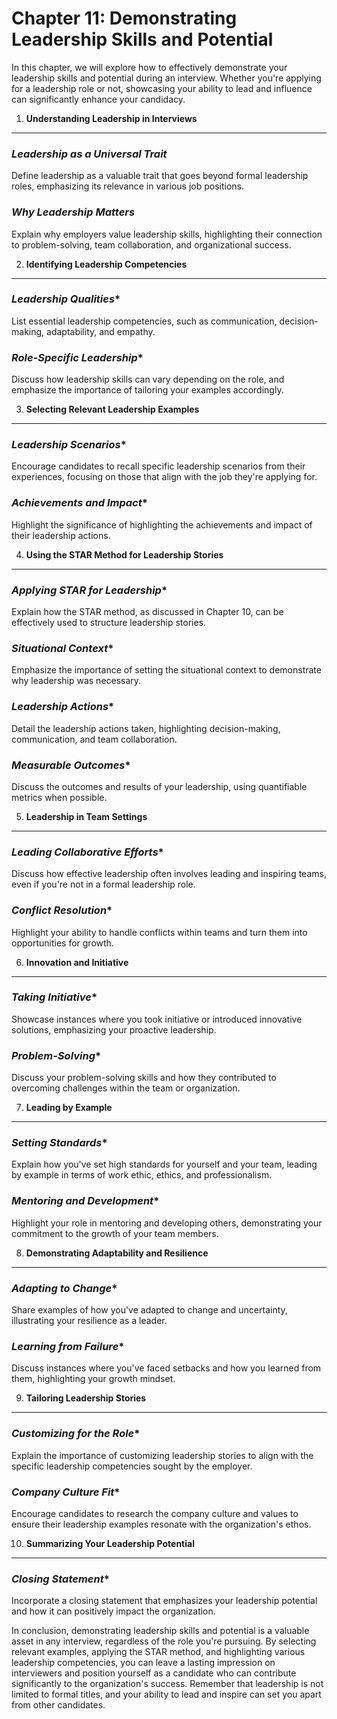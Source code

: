 Chapter 11: Demonstrating Leadership Skills and Potential
=========================================================

In this chapter, we will explore how to effectively demonstrate your leadership skills and potential during an interview. Whether you're applying for a leadership role or not, showcasing your ability to lead and influence can significantly enhance your candidacy.

1. **Understanding Leadership in Interviews**
---------------------------------------------

### *Leadership as a Universal Trait*

Define leadership as a valuable trait that goes beyond formal leadership roles, emphasizing its relevance in various job positions.

### *Why Leadership Matters*

Explain why employers value leadership skills, highlighting their connection to problem-solving, team collaboration, and organizational success.

2. **Identifying Leadership Competencies**
------------------------------------------

### *Leadership Qualities*\*

List essential leadership competencies, such as communication, decision-making, adaptability, and empathy.

### *Role-Specific Leadership*\*

Discuss how leadership skills can vary depending on the role, and emphasize the importance of tailoring your examples accordingly.

3. **Selecting Relevant Leadership Examples**
---------------------------------------------

### *Leadership Scenarios*\*

Encourage candidates to recall specific leadership scenarios from their experiences, focusing on those that align with the job they're applying for.

### *Achievements and Impact*\*

Highlight the significance of highlighting the achievements and impact of their leadership actions.

4. **Using the STAR Method for Leadership Stories**
---------------------------------------------------

### *Applying STAR for Leadership*\*

Explain how the STAR method, as discussed in Chapter 10, can be effectively used to structure leadership stories.

### *Situational Context*\*

Emphasize the importance of setting the situational context to demonstrate why leadership was necessary.

### *Leadership Actions*\*

Detail the leadership actions taken, highlighting decision-making, communication, and team collaboration.

### *Measurable Outcomes*\*

Discuss the outcomes and results of your leadership, using quantifiable metrics when possible.

5. **Leadership in Team Settings**
----------------------------------

### *Leading Collaborative Efforts*\*

Discuss how effective leadership often involves leading and inspiring teams, even if you're not in a formal leadership role.

### *Conflict Resolution*\*

Highlight your ability to handle conflicts within teams and turn them into opportunities for growth.

6. **Innovation and Initiative**
--------------------------------

### *Taking Initiative*\*

Showcase instances where you took initiative or introduced innovative solutions, emphasizing your proactive leadership.

### *Problem-Solving*\*

Discuss your problem-solving skills and how they contributed to overcoming challenges within the team or organization.

7. **Leading by Example**
-------------------------

### *Setting Standards*\*

Explain how you've set high standards for yourself and your team, leading by example in terms of work ethic, ethics, and professionalism.

### *Mentoring and Development*\*

Highlight your role in mentoring and developing others, demonstrating your commitment to the growth of your team members.

8. **Demonstrating Adaptability and Resilience**
------------------------------------------------

### *Adapting to Change*\*

Share examples of how you've adapted to change and uncertainty, illustrating your resilience as a leader.

### *Learning from Failure*\*

Discuss instances where you've faced setbacks and how you learned from them, highlighting your growth mindset.

9. **Tailoring Leadership Stories**
-----------------------------------

### *Customizing for the Role*\*

Explain the importance of customizing leadership stories to align with the specific leadership competencies sought by the employer.

### *Company Culture Fit*\*

Encourage candidates to research the company culture and values to ensure their leadership examples resonate with the organization's ethos.

10. **Summarizing Your Leadership Potential**
---------------------------------------------

### *Closing Statement*\*

Incorporate a closing statement that emphasizes your leadership potential and how it can positively impact the organization.

In conclusion, demonstrating leadership skills and potential is a valuable asset in any interview, regardless of the role you're pursuing. By selecting relevant examples, applying the STAR method, and highlighting various leadership competencies, you can leave a lasting impression on interviewers and position yourself as a candidate who can contribute significantly to the organization's success. Remember that leadership is not limited to formal titles, and your ability to lead and inspire can set you apart from other candidates.
